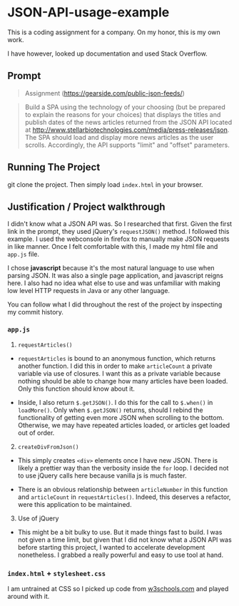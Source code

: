 # JSON-API-usage-example

This is a coding assignment for a company. On my honor, this is my own work.

I have however, looked up documentation and used Stack Overflow.

Prompt
-------
> Assignment (https://gearside.com/public-json-feeds/)

> Build a SPA using the technology of your choosing (but be prepared to explain the reasons for your choices) that displays the titles and publish dates of the news articles returned from the JSON API located at http://www.stellarbiotechnologies.com/media/press-releases/json. The SPA should load and display more news articles as the user scrolls.  Accordingly, the API supports "limit" and "offset" parameters.

Running The Project
---------
git clone the project. Then simply load ```index.html``` in your browser.

Justification / Project walkthrough
----------
I didn't know what a JSON API was. So I researched that first.
Given the first link in the prompt, they used jQuery's ```requestJSON()``` method. I followed this example. I used the webconsole in firefox to manually make JSON requests in like manner. Once I felt comfortable with this, I made my html file and ```app.js``` file.

I chose **javascript** because it's the most natural language to use when parsing JSON. It was also a single page application, and javascript reigns here. I also had no idea what else to use and was unfamiliar with making low level HTTP requests in Java or any other language.

You can follow what I did throughout the rest of the project by inspecting my commit history.


### ```app.js```
1. ```requestArticles()```

* ```requestArticles``` is bound to an anonymous function, which returns another function. I did this in order to make ```articleCount``` a private variable via use of closures. I want this as a private variable because nothing should be able to change how many articles have been loaded. Only this function should know about it.
    
* Inside, I also return ```$.getJSON()```. I do this for the call to ```$.when()``` in ```loadMore()```. Only when ```$.getJSON()``` returns, should I rebind the functionality of getting even more JSON when scrolling to the bottom. Otherwise, we may have repeated articles loaded, or articles get loaded out of order.
    
2. ```createDivFromJson()```

* This simply creates ```<div>``` elements once I have new JSON. There is likely a prettier way than the verbosity inside the ```for``` loop. I decided not to use jQuery calls here because vanilla js is much faster.
     
* There is an obvious relationship between ```articleNumber``` in this function and ```articleCount``` in ```requestArticles()```. Indeed, this deserves a refactor, were this application to be maintained.
     
3. Use of jQuery

* This might be a bit bulky to use. But it made things fast to build. I was not given a time limit, but given that I did not know what a JSON API was before starting this project, I wanted to accelerate development nonetheless. I grabbed a really powerful and easy to use tool at hand.

### ```index.html``` + ```stylesheet.css```

I am untrained at CSS so I picked up code from [w3schools.com](http://www.w3schools.com/css/css_rwd_grid.asp) and played around with it. 
